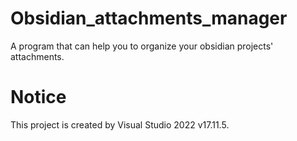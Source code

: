 # Obsidian_attachments_manager
A program that can help you to organize your obsidian projects' attachments.

# Notice
This project is created by Visual Studio 2022 v17.11.5.
